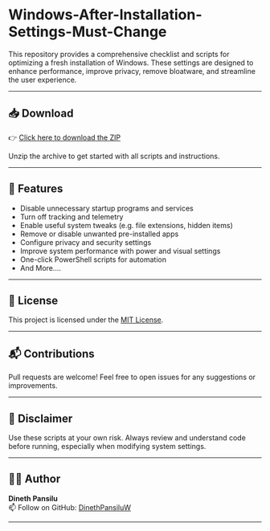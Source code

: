 # Windows-After-Installation-Settings-Must-Change

This repository provides a comprehensive checklist and scripts for optimizing a fresh installation of Windows. These settings are designed to enhance performance, improve privacy, remove bloatware, and streamline the user experience.

---

## 📥 Download

👉 [Click here to download the ZIP](https://github.com/DinethPansiluW/Windows-After-Installation-Settings-Must-Change/archive/refs/heads/main.zip)

Unzip the archive to get started with all scripts and instructions.

---

## 🚀 Features

- Disable unnecessary startup programs and services  
- Turn off tracking and telemetry  
- Enable useful system tweaks (e.g. file extensions, hidden items)  
- Remove or disable unwanted pre-installed apps  
- Configure privacy and security settings  
- Improve system performance with power and visual settings  
- One-click PowerShell scripts for automation
- And More....

---


## 🧾 License

This project is licensed under the [MIT License](LICENSE).

---

## 📬 Contributions

Pull requests are welcome! Feel free to open issues for any suggestions or improvements.

---

## 📌 Disclaimer

Use these scripts at your own risk. Always review and understand code before running, especially when modifying system settings.

---

## 🧑‍💻 Author

**Dineth Pansilu**  
📫 Follow on GitHub: [DinethPansiluW](https://github.com/DinethPansiluW)

---
